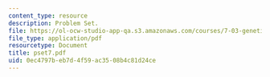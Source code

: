 ```yaml
---
content_type: resource
description: Problem Set.
file: https://ol-ocw-studio-app-qa.s3.amazonaws.com/courses/7-03-genetics-fall-2004/0ec4797beb7d4f59ac3508b4c81d24ce_pset7.pdf
file_type: application/pdf
resourcetype: Document
title: pset7.pdf
uid: 0ec4797b-eb7d-4f59-ac35-08b4c81d24ce
---
```

